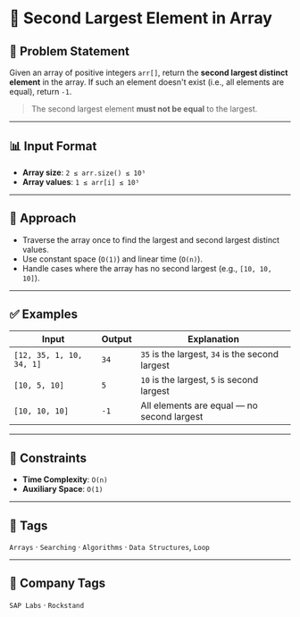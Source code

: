 # 🚀 Second Largest Element in Array

## 📝 Problem Statement

Given an array of positive integers `arr[]`, return the **second largest distinct element** in the array. If such an element doesn't exist (i.e., all elements are equal), return `-1`.

> The second largest element **must not be equal** to the largest.

---

## 📊 Input Format

- **Array size**: `2 ≤ arr.size() ≤ 10⁵`
- **Array values**: `1 ≤ arr[i] ≤ 10⁵`

---

## 🧠 Approach

- Traverse the array once to find the largest and second largest distinct values.
- Use constant space (`O(1)`) and linear time (`O(n)`).
- Handle cases where the array has no second largest (e.g., `[10, 10, 10]`).

---

## ✅ Examples

| Input                  | Output | Explanation                                          |
|------------------------|--------|------------------------------------------------------|
| `[12, 35, 1, 10, 34, 1]` | `34`   | `35` is the largest, `34` is the second largest      |
| `[10, 5, 10]`           | `5`    | `10` is the largest, `5` is second largest           |
| `[10, 10, 10]`          | `-1`   | All elements are equal — no second largest           |

---

## 🧪 Constraints

- **Time Complexity**: `O(n)`
- **Auxiliary Space**: `O(1)`

---

## 📌 Tags

`Arrays` · `Searching` · `Algorithms` · `Data Structures`, `Loop`

---

## 🏢 Company Tags

`SAP Labs` · `Rockstand`

